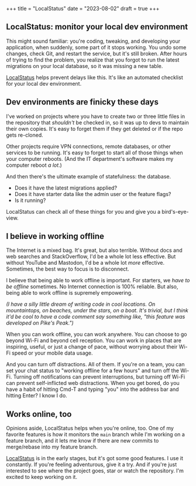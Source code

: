 +++
title = "LocalStatus"
date = "2023-08-02"
draft = true
+++

## LocalStatus: monitor your local dev environment

This might sound familiar:
you're coding, tweaking, and developing your application, when suddenly, some part of it stops working.
You undo some changes, check Git, and restart the service, but it's still broken.
After hours of trying to find the problem, you realize that
you forgot to run the latest migrations on your local database, so it was missing a new table.

[LocalStatus] helps prevent delays like this.
It's like an automated checklist for your local dev environment.

[LocalStatus]: https://github.com/tylermumford/localstatus

## Dev environments are finicky these days

I've worked on projects where you have to create two or three
little files in the repository that *shouldn't* be checked in,
so it was up to devs to maintain their own copies.
It's easy to forget them if they get deleted or if the repo gets re-cloned.

Other projects require VPN connections, remote databases, or other services to be running.
It's easy to forget to start all of those things when your computer reboots.
(And the IT department's software makes my computer reboot *a lot*.)

And then there's the ultimate example of statefulness: the database.

- Does it have the latest migrations applied?
- Does it have starter data like the admin user or the feature flags?
- Is it running?

LocalStatus can check all of these things for you
and give you a bird's-eye-view.

## I believe in working offline

The Internet is a mixed bag. It's great, but also terrible.
Without docs and web searches and StackOverflow, I'd be a whole lot less effective.
But without YouTube and Mastodon, I'd be a whole lot *more* effective.
Sometimes, the best way to focus is to disconnect.

I believe that being able to work offline is important.
For starters, we *have to be offline* sometimes.
No Internet connection is 100% reliable.
But also, being able to work offline is supremely empowering.

*(I have a silly little dream of writing code in cool locations.
On mountaintops, on beaches, under the stars, on a boat.
It's trivial, but I think it'd be cool to have a code comment say something like,
"this feature was developed on Pike's Peak.")*

When you can work offline, you can work anywhere.
You can choose to go beyond Wi-Fi and beyond cell reception.
You can work in places that are inspiring, useful, or just a change of pace,
without worrying about their Wi-Fi speed or your mobile data usage.

And you can turn off distractions. All of them.
If you're on a team, you can set your chat status to "working offline for a few hours" and turn off the Wi-Fi.
Turning off notifications can prevent interruptions,
but turning off Wi-Fi can prevent self-inflicted web distractions.
When you get bored, do you have a habit of hitting Cmd-T and typing "you" into the address bar and hitting Enter?
I know I do.

## Works online, too

Opinions aside, LocalStatus helps when you're online, too.
One of my favorite features is how it monitors the `main` branch
while I'm working on a feature branch,
and it lets me know if there are new commits to merge/rebase into my feature branch.

[LocalStatus] is in the early stages, but it's got some good features. I use it constantly.
If you're feeling adventurous, give it a try.
And if you're just interested to see where the project goes,
star or watch the repository. I'm excited to keep working on it.
